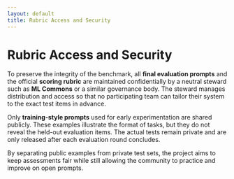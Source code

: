 ```yaml
---
layout: default
title: Rubric Access and Security
---
```


# Rubric Access and Security

To preserve the integrity of the benchmark, all **final evaluation prompts** and the official **scoring rubric** are maintained confidentially by a neutral steward such as **ML Commons** or a similar governance body. The steward manages distribution and access so that no participating team can tailor their system to the exact test items in advance.

Only **training-style prompts** used for early experimentation are shared publicly. These examples illustrate the format of tasks, but they do not reveal the held-out evaluation items. The actual tests remain private and are only released after each evaluation round concludes.

By separating public examples from private test sets, the project aims to keep assessments fair while still allowing the community to practice and improve on open prompts.
